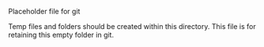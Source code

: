 Placeholder file for git

Temp files and folders should be created within this directory. This file is for retaining this empty folder in git.